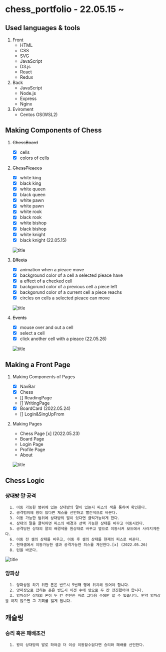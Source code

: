 # chess_portfolio - 22.05.15 ~

## Used languages & tools

1. Front
   - HTML
   - CSS
   - SVG
   - JavaScript
   - D3.js
   - React
   - Redux
2. Back
   - JavaScript
   - Node.js
   - Express
   - Nginx
3. Eviroment
   - Centos OS(WSL2)

## Making Components of Chess

1. ~~ChessBoard~~

   - [x] cells
   - [x] colors of cells

2. ~~ChessPieaces~~

   - [x] white king
   - [x] black king
   - [x] white queen
   - [x] black queen
   - [x] white pawn
   - [x] white pawn
   - [x] white rook
   - [x] black rook
   - [x] white bishop
   - [x] black bishop
   - [x] white knight
   - [x] black knight (22.05.15)

   ![title](Images/items.png)

3. ~~Effects~~

   - [x] animation when a pieace move
   - [x] background color of a cell a selected pieace have
   - [x] a effect of a checked cell
   - [x] backgorund color of a previous cell a piece left
   - [x] backgorund color of a current cell a piece reachs
   - [x] circles on cells a selected pieace can move

   ![title](Images/motion.gif)

4. ~~Events~~

   - [x] mouse over and out a cell
   - [x] select a cell
   - [x] click another cell with a pieace (22.05.26)

   ![title](Images/events.gif)

## Making a Front Page

1. Making Components of Pages

   - [x] NavBar
   - [x] Chess
   - [] ReadingPage
   - [] WritingPage
   - [x] BoardCard (2022.05.24)
   - [] Login&SingUpFrom

2. Making Pages

   - Chess Page [x] (2022.05.23)
   - Board Page
   - Login Page
   - Profile Page
   - About

   ![title](Images/front1.PNG)

## Chess Logic

### ~~상대방 말 공격~~

      1. 이동 가능한 범위에 있는 상대방의 말이 있는지 피스의 색을 통하여 확인한다.
      2. 공격범위에 왕이 있다면 체스를 선언하고 빨간색으로 바꾼다.
      3. 이동 가능한 범위에 상대방의 말이 있다면 클릭가능하게 한다.
      4. 상대의 말을 클릭하면 피스의 배경과 선택 가능한 상태를 바꾸고 이동시킨다.
      5. 공격당한 상대의 말의 배경색을 원상태로 바꾸고 옆으로 이동시켜 보드에서 사라지게한다.
      6. 이동 전 셀의 상태를 비우고, 이동 후 셀의 상태를 현재의 피스로 바꾼다.
      7. 현재셀에서 이동가능한 셀과 공격가능한 피스를 계산한다.[x] (2022.05.26)
      8. 턴을 바꾼다.

![title](Images/attackMotion.gif)

### 앙파상

      1. 앙파상을 하기 위한 폰은 반드시 5번째 행에 위치해 있어야 합니다.
      2. 앙파상으로 잡히는 폰은 반드시 이전 수에 앞으로 두 칸 전진했어야 합니다.
      3. 앙파상은 상대의 폰이 두 칸 전진한 바로 그다음 수에만 할 수 있습니다. 만약 앙파상을 하지 않으면 그 기회를 잃게 됩니다.

## 캐슬링

### 승리 혹은 패배조건

      1. 왕이 상대방의 말로 하여금 더 이상 이동할수없다면 승리와 패배를 선언한다.
